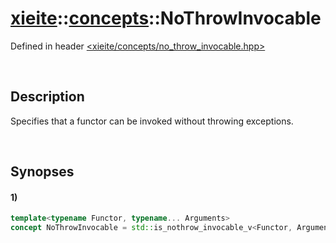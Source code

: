 # [xieite](../../xieite.md)\:\:[concepts](../../concepts.md)\:\:NoThrowInvocable
Defined in header [<xieite/concepts/no_throw_invocable.hpp>](../../../include/xieite/concepts/no_throw_invocable.hpp)

&nbsp;

## Description
Specifies that a functor can be invoked without throwing exceptions.

&nbsp;

## Synopses
#### 1)
```cpp
template<typename Functor, typename... Arguments>
concept NoThrowInvocable = std::is_nothrow_invocable_v<Functor, Arguments...>;
```
